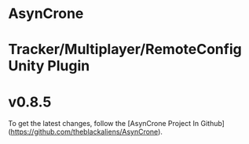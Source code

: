 # AsynCrone
# Tracker/Multiplayer/RemoteConfig Unity Plugin
# v0.8.5

To get the latest changes, follow the
[AsynCrone Project In Github] (https://github.com/theblackaliens/AsynCrone).
